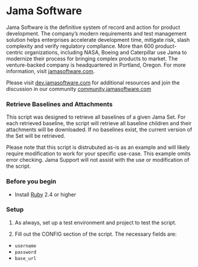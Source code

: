 # Jama Software

Jama Software is the definitive system of record and action for product development. The company’s modern requirements and test management solution helps enterprises accelerate development time, mitigate risk, slash complexity and verify regulatory compliance. More than 600 product-centric organizations, including NASA, Boeing and Caterpillar use Jama to modernize their process for bringing complex products to market. The venture-backed company is headquartered in Portland, Oregon. For more information, visit [jamasoftware.com](http://jamasoftware.com).

Please visit [dev.jamasoftware.com](http://dev.jamasoftware.com) for additional resources and join the discussion in our community [community.jamasoftware.com](http://community.jamasoftware.com)

### Retrieve Baselines and Attachments
This script was designed to retrieve all baselines of a given Jama Set. For each retrieved baseline, the script will retrieve all baseline children and their attachments will be downloaded. If no baselines exist, the current version of the Set will be retrieved.  

Please note that this script is distrubuted as-is as an example and will likely require modification to work for your specific use-case.  This example omits error checking. Jama Support will not assist with the use or modification of the script.

### Before you begin
- Install [Ruby](https://www.ruby-lang.org/en/downloads/) 2.4 or higher

### Setup
1. As always, set up a test environment and project to test the script.

2. Fill out the CONFIG section of the script.  The necessary fields are:
  - ```username```
  - ```password```
  - ```base_url```
